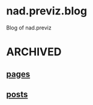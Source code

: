 # nad.previz.blog
Blog of nad.previz

# ARCHIVED

## [pages](_pages/index.md)

## [posts](_posts/index)
